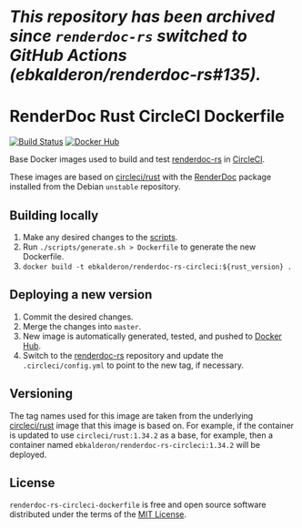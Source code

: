 # _This repository has been archived since `renderdoc-rs` switched to GitHub Actions (ebkalderon/renderdoc-rs#135)._

# RenderDoc Rust CircleCI Dockerfile

[![Build Status][s1]][cc] [![Docker Hub][s2]][dh]

[s1]: https://circleci.com/gh/ebkalderon/renderdoc-rs-circleci-dockerfile.svg?style=shield
[cc]: https://circleci.com/gh/ebkalderon/renderdoc-rs-circleci-dockerfile
[s2]: https://img.shields.io/badge/docker%20hub-renderdoc--rs--circleci-blue.svg
[dh]: https://hub.docker.com/r/ebkalderon/renderdoc-rs-circleci

Base Docker images used to build and test [renderdoc-rs] in [CircleCI].

[CircleCI]: https://circleci.com/

These images are based on [circleci/rust] with the [RenderDoc] package installed
from the Debian `unstable` repository.

[RenderDoc]: http://renderdoc.org/

## Building locally

1. Make any desired changes to the [scripts](scripts).
2. Run `./scripts/generate.sh > Dockerfile` to generate the new Dockerfile.
3. `docker build -t ebkalderon/renderdoc-rs-circleci:${rust_version} .`

## Deploying a new version

1. Commit the desired changes.
2. Merge the changes into `master`.
3. New image is automatically generated, tested, and pushed to [Docker Hub].
4. Switch to the [renderdoc-rs] repository and update the `.circleci/config.yml`
   to point to the new tag, if necessary.

[Docker Hub]: https://hub.docker.com/r/ebkalderon/renderdoc-rs-circleci
[renderdoc-rs]: https://github.com/ebkalderon/renderdoc-rs

## Versioning

The tag names used for this image are taken from the underlying [circleci/rust]
image that this image is based on. For example, if the container is updated to
use `circleci/rust:1.34.2` as a base, for example, then a container named
`ebkalderon/renderdoc-rs-circleci:1.34.2` will be deployed.

[circleci/rust]: https://hub.docker.com/r/circleci/rust/

## License

`renderdoc-rs-circleci-dockerfile` is free and open source software distributed
under the terms of the [MIT License](LICENSE).
